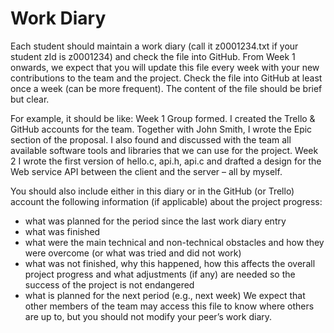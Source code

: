 
# Work Diary
Each student should maintain a work diary (call it z0001234.txt if your student
zId is z0001234) and check the file into GitHub.
From Week 1 onwards, we expect that you will update this file every week
with your new contributions to the team and the project. Check the file into
GitHub at least once a week (can be more frequent).
The content of the file should be brief but clear. 

For example, it should be like:
Week 1
Group formed. I created the Trello & GitHub accounts for the team. Together
with John Smith, I wrote the Epic section of the proposal. I also found and
discussed with the team all available software tools and libraries that we
can use for the project.
Week 2
I wrote the first version of hello.c, api.h, api.c and drafted a design for
the Web service API between the client and the server – all by myself.

You should also include either in this diary or in the GitHub (or Trello)
account the following information (if applicable) about the project progress:
- what was planned for the period since the last work diary entry
- what was finished
- what were the main technical and non-technical obstacles and how
they were overcome (or what was tried and did not work)
- what was not finished, why this happened, how this affects the overall
project progress and what adjustments (if any) are needed so the success
of the project is not endangered
- what is planned for the next period (e.g., next week)
We expect that other members of the team may access this file to know where
others are up to, but you should not modify your peer’s work diary.
